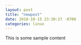 ```yaml
---
layout: post
title: "newpost"
date: 2018-10-15 23:30:27 -0700
categories: linux
---
```


This is some sample content

